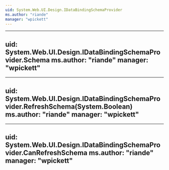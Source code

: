 ```yaml
---
uid: System.Web.UI.Design.IDataBindingSchemaProvider
ms.author: "riande"
manager: "wpickett"
---
```


---
uid: System.Web.UI.Design.IDataBindingSchemaProvider.Schema
ms.author: "riande"
manager: "wpickett"
---

---
uid: System.Web.UI.Design.IDataBindingSchemaProvider.RefreshSchema(System.Boolean)
ms.author: "riande"
manager: "wpickett"
---

---
uid: System.Web.UI.Design.IDataBindingSchemaProvider.CanRefreshSchema
ms.author: "riande"
manager: "wpickett"
---
